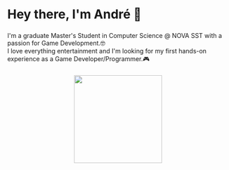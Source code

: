 <h1 align="left">Hey there, I'm André 🤙</h1>

###

<p align="left">I'm a graduate Master's Student in Computer Science @ NOVA SST with a passion for Game Development.🤓<br>
  I love everything entertainment and I'm looking for my first hands-on experience as a Game Developer/Programmer.🎮 <br> 
</p> 

###

###

<div align="center">
  <img height="200" src="https://i.giphy.com/media/v1.Y2lkPTc5MGI3NjExN285cW9oODMzYzU5cDdsMXpoOHJsYzd4bTg1d3c5bzh3ZW9zeGJudiZlcD12MV9pbnRlcm5hbF9naWZfYnlfaWQmY3Q9Zw/uzpjgAYcspoLqcXUlT/giphy.gif"  />
</div>

###
